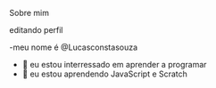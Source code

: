 Sobre mim

editando perfil

-meu nome é @Lucasconstasouza
- 👀 eu estou interressado em aprender a programar
- 🌱 eu estou aprendendo JavaScript e Scratch


<!---
Lucasconstasouza/Lucasconstasouza is a ✨ special ✨ repository because its `README.md` (this file) appears on your GitHub profile.
You can click the Preview link to take a look at your changes.
--->

